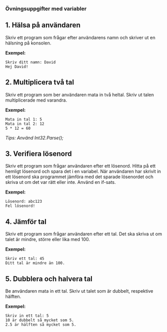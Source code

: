 ### Övningsuppgifter med variabler

## 1. Hälsa på användaren

Skriv ett program som frågar efter användarens namn och skriver ut en hälsning på konsolen.

**Exempel:**
```
Skriv ditt namn: David
Hej David!
```

## 2. Multiplicera två tal
Skriv ett program som ber användaren mata in två heltal. Skriv ut talen multiplicerade med varandra.

**Exempel:**
```
Mata in tal 1: 5
Mata in tal 2: 12
5 * 12 = 60
```
*Tips: Använd Int32.Parse();*

## 3. Verifiera lösenord
Skriv ett program som frågar användaren efter ett lösenord. Hitta på ett hemligt lösenord och spara det i en variabel. När användaren har skrivit in ett lösenord ska programmet jämföra med det sparade lösenordet och skriva ut om det var rätt eller inte. Använd en if-sats.

**Exempel:**
```
Lösenord: abc123
Fel lösenord!
```

## 4. Jämför tal
Skriv ett program som frågar användaren efter ett tal. Det ska skriva ut om talet är mindre, större eller lika med 100.

**Exempel:**
```
Skriv ett tal: 45
Ditt tal är mindre än 100.
```

## 5. Dubblera och halvera tal
Be användaren mata in ett tal. Skriv ut talet som är dubbelt, respektive hälften.

**Exempel:**
```
Skriv in ett tal: 5
10 är dubbelt så mycket som 5.
2.5 är hälften så mycket som 5.
```